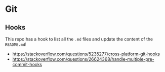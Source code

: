 # Git


## Hooks
This repo has a hook to list all the `.md` files and update the content of the `README.md`!


- <https://stackoverflow.com/questions/5235277/cross-platform-git-hooks>
- <https://stackoverflow.com/questions/26624368/handle-multiple-pre-commit-hooks>
